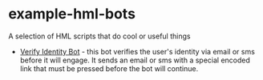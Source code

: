 # example-hml-bots
A selection of HML scripts that do cool or useful things

- [Verify Identity Bot](/verify-identity.hml.yaml) - this bot verifies the user's identity via email or sms before it will engage. It sends an email or sms with a special encoded link that must be pressed before the bot will continue.